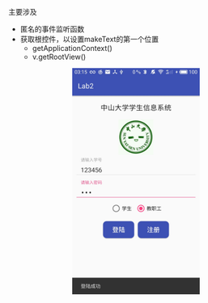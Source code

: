 主要涉及

- 匿名的事件监听函数
- 获取根控件，以设置makeText的第一个位置
  -  getApplicationContext()
  -  v.getRootView()



<p style="text-align:center"><img src="report/loginSus.jpg" width="50%"></p>